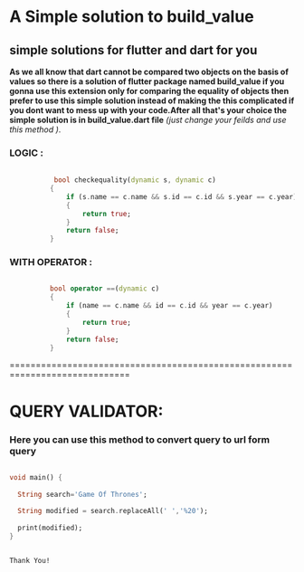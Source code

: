 # A Simple solution to build_value #


## simple solutions for flutter and dart for you ##
                                   
                                   
                                   
                                   
                                   
 **As we all know that dart cannot be compared two objects on the basis of values so there is a solution of flutter package named 
    build_value if you gonna use this extension only for comparing the equality of objects then prefer to use this simple  solution
    instead of making the this complicated if you dont want to mess up with your code.After all that's your choice
       the simple solution is in build_value.dart file** _(just change your feilds and use this method )_.
  
  
  
  
  ### LOGIC   :

  
  
```dart
  
           bool checkequality(dynamic s, dynamic c)
          {
              if (s.name == c.name && s.id == c.id && s.year == c.year)
              {
                  return true;
              }
              return false;
          }
```

### WITH OPERATOR :




```dart

          bool operator ==(dynamic c)
          {
              if (name == c.name && id == c.id && year == c.year)
              {
                  return true;
              }
              return false;
          }  

```


=============================================================================





# QUERY VALIDATOR:

### Here you can use this method to convert query to url form query

```dart

void main() {
  
  String search='Game Of Thrones';
  
  String modified = search.replaceAll(' ','%20');
  
  print(modified);
}


```


                                                                                                            Thank You!
